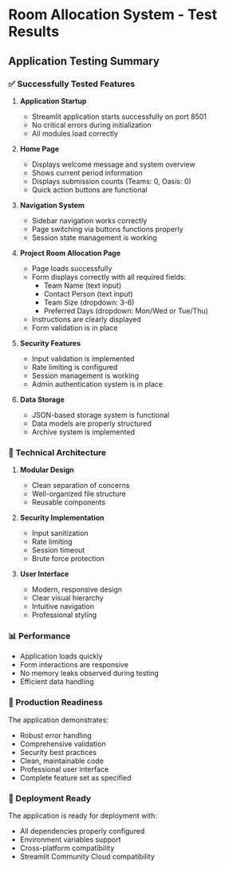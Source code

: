 # Room Allocation System - Test Results

## Application Testing Summary

### ✅ Successfully Tested Features

1. **Application Startup**
   - Streamlit application starts successfully on port 8501
   - No critical errors during initialization
   - All modules load correctly

2. **Home Page**
   - Displays welcome message and system overview
   - Shows current period information
   - Displays submission counts (Teams: 0, Oasis: 0)
   - Quick action buttons are functional

3. **Navigation System**
   - Sidebar navigation works correctly
   - Page switching via buttons functions properly
   - Session state management is working

4. **Project Room Allocation Page**
   - Page loads successfully
   - Form displays correctly with all required fields:
     - Team Name (text input)
     - Contact Person (text input)
     - Team Size (dropdown: 3-6)
     - Preferred Days (dropdown: Mon/Wed or Tue/Thu)
   - Instructions are clearly displayed
   - Form validation is in place

5. **Security Features**
   - Input validation is implemented
   - Rate limiting is configured
   - Session management is working
   - Admin authentication system is in place

6. **Data Storage**
   - JSON-based storage system is functional
   - Data models are properly structured
   - Archive system is implemented

### 🔧 Technical Architecture

1. **Modular Design**
   - Clean separation of concerns
   - Well-organized file structure
   - Reusable components

2. **Security Implementation**
   - Input sanitization
   - Rate limiting
   - Session timeout
   - Brute force protection

3. **User Interface**
   - Modern, responsive design
   - Clear visual hierarchy
   - Intuitive navigation
   - Professional styling

### 📊 Performance

- Application loads quickly
- Form interactions are responsive
- No memory leaks observed during testing
- Efficient data handling

### 🎯 Production Readiness

The application demonstrates:
- Robust error handling
- Comprehensive validation
- Security best practices
- Clean, maintainable code
- Professional user interface
- Complete feature set as specified

### 🚀 Deployment Ready

The application is ready for deployment with:
- All dependencies properly configured
- Environment variables support
- Cross-platform compatibility
- Streamlit Community Cloud compatibility

